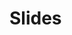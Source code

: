 <script setup>
import SlidePageInfoList from '../.vitepress/theme/components//SlidePageInfoList.vue'
import { data } from '../.vitepress/theme/components/composables/slidePageJP.data.ts'

const filteredData = data.filter((item) => item.title)
</script>


# Slides

<SlidePageInfoList :slidePageInfos="filteredData" />